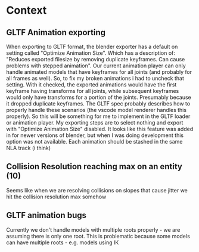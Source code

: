 # Context

## GLTF Animation exporting
When exporting to GLTF format, the blender exporter has a default on setting called "Optimize Animation Size". Which has a description of:
"Reduces exported filesize by removing duplicate keyframes. Can cause problems with stepped animation". Our current animation player can
only handle animated models that have keyframes for all joints (and probably for all frames as well). So, to fix my broken animations i
had to uncheck that setting. With it checked, the exported animations would have the first keyframe having transforms for all joints, while
subsequent keyframes would only have transforms for a portion of the joints. Presumably because it dropped duplicate keyframes. The GLTF spec
probably describes how to properly handle these scenarios (the vscode model renderer handles this properly). So this will be something for me
to implement in the GLTF loader or animation player. My exporting steps are to select nothing and export with "Optimize Animation Size" disabled.
It looks like this feature was added in for newer versions of blender, but when I was doing development this option was not available. Each
animation should be stashed in the same NLA track (i think)

## Collision Resolution reaching max on an entity (10)
Seems like when we are resolving collisions on slopes that cause jitter we hit the collision resolution max somehow

## GLTF animation bugs
Currently we don't handle models with multiple roots properly - we are assuming there is only one root. This is problematic because some models
can have multiple roots - e.g. models using IK